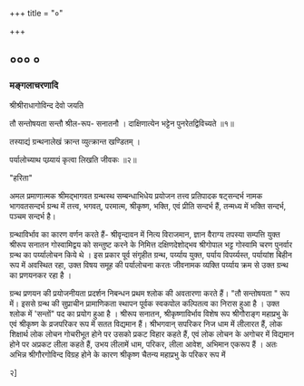 +++
title = "०"

+++


## ००० ०
### मङ्गलाचरणादि
श्रीश्रीराधागोविन्द देवो जयति 

तौ सन्तोषयता सन्तौ श्रील-रूप- सनातनौ । दाक्षिणात्येन भट्टेन पुनरेतद्विविच्यते ॥१॥ 

तस्याद्यं ग्रन्थनालेखं क्रान्त व्युत्क्रान्त खण्डितम् । 


पर्यालोच्याथ पय्र्यायं कृत्वा लिखति जीवकः ॥२॥ 

"हरिता" 

अमल प्रमाणात्मक श्रीमद्भागवत ग्रन्थस्थ सम्बन्धाभिधेय प्रयोजन तत्त्व प्रतिपादक षट्सन्दर्भ नामक भागवतसन्दर्भ ग्रन्थ में तत्त्व, भगवत्, परमात्म, श्रीकृष्ण, भक्ति, एवं प्रीति सन्दर्भ हैं, तन्मध्य में भक्ति सन्दर्भ, पञ्चम सन्दर्भ है। 

ग्रन्थाविर्भाव का कारण वर्णन करते हैं- श्रीवृन्दावन में नित्य विराजमान, ज्ञान वैराग्य तपस्या सम्पत्ति युक्त श्रीरूप सनातन गोस्वामिद्वय को सन्तुष्ट करने के निमित्त दक्षिणदेशोद्भव श्रीगोपाल भट्ट गोस्वामि चरण पुनर्वार ग्रन्थ का पर्य्यालोचन किये थे । इस प्रकार पूर्व संगृहीत ग्रन्थ, पर्य्याय युक्त, पर्याय विपर्य्यस्त, पर्यायांश बिहीन रूप में अवस्थित रहा, उक्त विषय समूह की पर्यालोचना करतः जीवनामक व्यक्ति पर्य्याय क्रम से उक्त ग्रन्थ का प्रणयनकर रहा है । 

ग्रन्थ प्रणयन की प्रयोजनीयता प्रदर्शन निबन्धन प्रथम श्लोक की अवतारणा करते हैं। "तौ सन्तोषयता " रूप में। इससे ग्रन्थ की सुप्राचीन प्रामाणिकता स्थापन पूर्वक स्वकपोल कल्पितत्व का निरास हुआ है । उक्त श्लोक में 'सन्तों" पद का प्रयोग हुआ है । श्रीरूप सनातन, श्रीकृष्णाविर्भाव विशेष रूप श्रीगौराङ्ग महाप्रभु के एवं श्रीकृष्ण के व्रजपरिकर रूप में सतत विद्यमान हैं। श्रीभगवान् सपरिकर निज धाम में लीलारत हैं, लोक शिक्षार्थ लोक लोचन गोचरीभूत होने पर उसको प्रकट विहार कहते हैं, एवं लोक लोचन के अगोचर में विद्यमान होने पर अप्रकट लीला कहते हैं, उभय लीलामें धाम, परिकर, लीला आवेश, अभिमान एकरूप हैं । अतः अभिन्न श्रीगौरगोविन्द विग्रह होने के कारण श्रीकृष्ण चैतन्य महाप्रभु के परिकर रूप में 

२] 